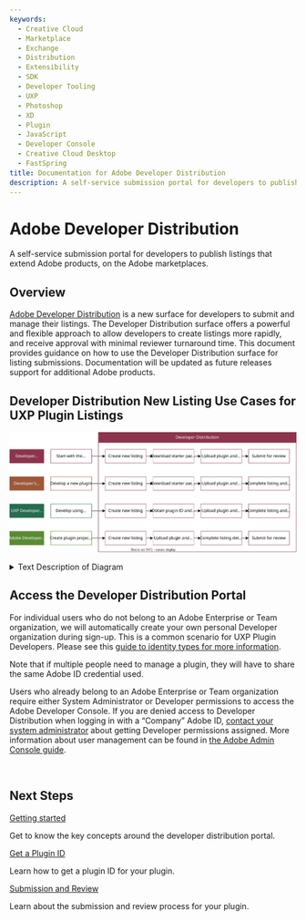 ```yaml
---
keywords:
  - Creative Cloud
  - Marketplace
  - Exchange
  - Distribution
  - Extensibility
  - SDK
  - Developer Tooling
  - UXP
  - Photoshop
  - XD
  - Plugin
  - JavaScript
  - Developer Console
  - Creative Cloud Desktop
  - FastSpring
title: Documentation for Adobe Developer Distribution
description: A self-service submission portal for developers to publish listings that extend Adobe products, on the Adobe marketplaces.​
---
```


<Hero slots="heading, text" background="rgb(141, 52, 78)"/>

# Adobe Developer Distribution

A self-service submission portal for developers to publish listings that extend Adobe products, on the Adobe marketplaces.​

## Overview

[Adobe Developer Distribution](https://developer.adobe.com/distribute/home) is a new surface for developers to submit and manage their listings. The Developer Distribution surface offers a powerful and flexible approach to allow developers to create listings more rapidly, and receive approval with minimal reviewer turnaround time. This document provides guidance on how to use the Developer Distribution surface for listing submissions. Documentation will be updated as future releases support for additional Adobe products.​

## Developer Distribution New Listing Use Cases for UXP Plugin Listings​

![Diagram outlining the Use Cases of Developer Distribution for UXP plugin listings. Text description in collapsible element below.](../images/use-cases.drawio.svg)

<details>
    <summary>Text Description of Diagram</summary>

Diagram listing common use cases:

- Developer Distribution (Start with the listing metadata):
  1. Create new listing
  2. Download starter package with plugin ID
  3. Upload plugin & enter version details
  4. Submit for review.
- Developer's own sandbox (Develop new plugin):
  1. Create new listing
  2. download starter package with plugin ID
  3. upload plugin & enter version details
  4. complete listings & submit for review.
- UXP Development Tool (UDT) (Develop plugin using temporary plugin ID):
  1. Create new listing
  2. obtain plugin ID and add to manifest
  3. upload plugin & enter version details
  4. complete listing & submit for review.
- Adobe Developer Console (Create plugin project and get plugin ID):
  1. Create new listing
  2. upload plugin & enter verison details
  3. complete listing details
  4. submit for review

</details>

## Access the Developer Distribution Portal

For individual users who do not belong to an Adobe Enterprise or Team organization, we will automatically create your own personal Developer organization during sign-up. This is a common scenario for UXP Plugin Developers. Please see this [guide to identity types for more information](https://helpx.adobe.com/enterprise/using/identity.html).

Note that if multiple people need to manage a plugin, they will have to share the same Adobe ID credential used.

Users who already belong to an Adobe Enterprise or Team organization require either System Administrator or Developer permissions to access the Adobe Developer Console. If you are denied access to Developer Distribution when logging in with a “Company” Adobe ID, [contact your system administrator](https://helpx.adobe.com/enterprise/kb/contact-administrator.html) about getting Developer permissions assigned. More information about user management can be found in [the Adobe Admin Console guide](https://helpx.adobe.com/enterprise/using/setup-enterprise-id.html).

<div style="margin-top: 1em">&nbsp;</div>

<DiscoverBlock slots="heading, link, text"/>

## Next Steps

[Getting started](./getting-started.md)

Get to know the key concepts around the developer distribution portal.

<DiscoverBlock slots="link, text"/>

[Get a Plugin ID](./plugin-id.md)

Learn how to get a plugin ID for your plugin.

<DiscoverBlock slots="link, text"/>

[Submission and Review](./submission/overview.md)

Learn about the submission and review process for your plugin.

<br/><br/><br/><br/>
